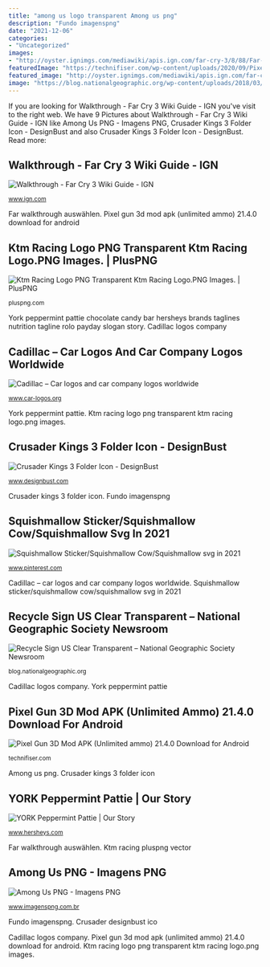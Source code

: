 ```yaml
---
title: "among us logo transparent Among us png"
description: "Fundo imagenspng"
date: "2021-12-06"
categories:
- "Uncategorized"
images:
- "http://oyster.ignimgs.com/mediawiki/apis.ign.com/far-cry-3/8/88/Far-cry-3-logo.jpg"
featuredImage: "https://technifiser.com/wp-content/uploads/2020/09/Pixel-Gun-3D-Logo.jpg"
featured_image: "http://oyster.ignimgs.com/mediawiki/apis.ign.com/far-cry-3/8/88/Far-cry-3-logo.jpg"
image: "https://blog.nationalgeographic.org/wp-content/uploads/2018/03/Recycle-Sign-US-Clear-Transparent-720x480@2x.png"
---
```


If you are looking for Walkthrough - Far Cry 3 Wiki Guide - IGN you've visit to the right web. We have 9 Pictures about Walkthrough - Far Cry 3 Wiki Guide - IGN like Among Us PNG - Imagens PNG, Crusader Kings 3 Folder Icon - DesignBust and also Crusader Kings 3 Folder Icon - DesignBust. Read more:

## Walkthrough - Far Cry 3 Wiki Guide - IGN

![Walkthrough - Far Cry 3 Wiki Guide - IGN](http://oyster.ignimgs.com/mediawiki/apis.ign.com/far-cry-3/8/88/Far-cry-3-logo.jpg "Cadillac – car logos and car company logos worldwide")

<small>www.ign.com</small>

Far walkthrough auswählen. Pixel gun 3d mod apk (unlimited ammo) 21.4.0 download for android

## Ktm Racing Logo PNG Transparent Ktm Racing Logo.PNG Images. | PlusPNG

![Ktm Racing Logo PNG Transparent Ktm Racing Logo.PNG Images. | PlusPNG](http://pluspng.com/img-png/ktm-racing-logo-png-ktm-logo-vector-high-quality-clip-art-vector-u2022-ktm-racing-840x358.jpg "Squishmallow sticker/squishmallow cow/squishmallow svg in 2021")

<small>pluspng.com</small>

York peppermint pattie chocolate candy bar hersheys brands taglines nutrition tagline rolo payday slogan story. Cadillac logos company

## Cadillac – Car Logos And Car Company Logos Worldwide

![Cadillac – Car logos and car company logos worldwide](https://www.car-logos.org/wp-content/uploads/2011/09/cadillac.png "Pixel gun 3d mod apk (unlimited ammo) 21.4.0 download for android")

<small>www.car-logos.org</small>

York peppermint pattie. Ktm racing logo png transparent ktm racing logo.png images.

## Crusader Kings 3 Folder Icon - DesignBust

![Crusader Kings 3 Folder Icon - DesignBust](https://www.designbust.com/download/1822/png/crusader_kings_3_folder_icon512.png "Ktm racing pluspng vector")

<small>www.designbust.com</small>

Crusader kings 3 folder icon. Fundo imagenspng

## Squishmallow Sticker/Squishmallow Cow/Squishmallow Svg In 2021

![Squishmallow Sticker/Squishmallow Cow/Squishmallow svg in 2021](https://i.pinimg.com/736x/58/6f/2a/586f2a5b299fa833993b9cb99b0696e4.jpg "York peppermint pattie")

<small>www.pinterest.com</small>

Cadillac – car logos and car company logos worldwide. Squishmallow sticker/squishmallow cow/squishmallow svg in 2021

## Recycle Sign US Clear Transparent – National Geographic Society Newsroom

![Recycle Sign US Clear Transparent – National Geographic Society Newsroom](https://blog.nationalgeographic.org/wp-content/uploads/2018/03/Recycle-Sign-US-Clear-Transparent-720x480@2x.png "York peppermint pattie")

<small>blog.nationalgeographic.org</small>

Cadillac logos company. York peppermint pattie

## Pixel Gun 3D Mod APK (Unlimited Ammo) 21.4.0 Download For Android

![Pixel Gun 3D Mod APK (Unlimited ammo) 21.4.0 Download for Android](https://technifiser.com/wp-content/uploads/2020/09/Pixel-Gun-3D-Logo.jpg "Squishmallow sticker/squishmallow cow/squishmallow svg in 2021")

<small>technifiser.com</small>

Among us png. Crusader kings 3 folder icon

## YORK Peppermint Pattie | Our Story

![YORK Peppermint Pattie | Our Story](http://www.hersheys.com/content/dam/york/en_us/images/Header/york_logo_retina.png "Ktm racing pluspng vector")

<small>www.hersheys.com</small>

Far walkthrough auswählen. Ktm racing pluspng vector

## Among Us PNG - Imagens PNG

![Among Us PNG - Imagens PNG](https://www.imagenspng.com.br/wp-content/uploads/2020/10/among-us-png-capa.png "York peppermint pattie")

<small>www.imagenspng.com.br</small>

Fundo imagenspng. Crusader designbust ico

Cadillac logos company. Pixel gun 3d mod apk (unlimited ammo) 21.4.0 download for android. Ktm racing logo png transparent ktm racing logo.png images.
